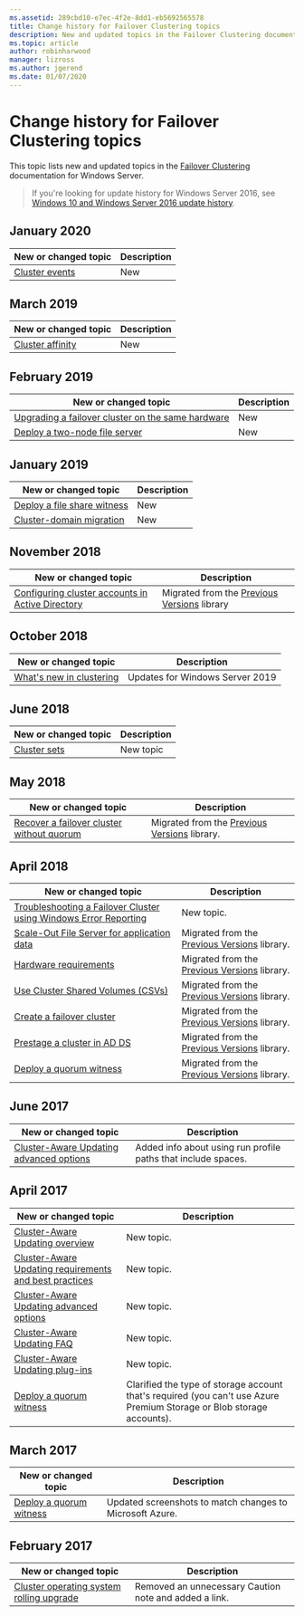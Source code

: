 ```yaml
---
ms.assetid: 289cbd10-e7ec-4f2e-8dd1-eb5692565578
title: Change history for Failover Clustering topics
description: New and updated topics in the Failover Clustering documentation for Windows Server 2016
ms.topic: article
author: robinharwood
manager: lizross
ms.author: jgerend
ms.date: 01/07/2020
---
```

# Change history for Failover Clustering topics



This topic lists new and updated topics in the [Failover Clustering](failover-clustering-overview.md) documentation for Windows Server.

> If you're looking for update history for Windows Server 2016, see [Windows 10 and Windows Server 2016 update history](https://support.microsoft.com/help/4000825/windows-10-and-windows-server-2016-update-history).

## January 2020

|New or changed topic                                    |Description |
|--------------------------------------------------------|------------|
|[Cluster events](system-events.md)| New     |

## March 2019

|New or changed topic                                    |Description |
|--------------------------------------------------------|------------|
|[Cluster affinity](cluster-affinity.md)| New     |

## February 2019

|New or changed topic                                    |Description |
|--------------------------------------------------------|------------|
| [Upgrading a failover cluster on the same hardware](upgrade-option-same-hardware.md)| New |
|[Deploy a two-node file server](deploy-two-node-clustered-file-server.md)| New |

## January 2019

|New or changed topic                                    |Description |
|--------------------------------------------------------|------------|
|[Deploy a file share witness](file-share-witness.md)    | New        |
|[Cluster-domain migration](cluster-domain-migration.md) | New        |

## November 2018

|New or changed topic|Description|
|---|---|
|[Configuring cluster accounts in Active Directory](configure-ad-accounts.md)|Migrated from the [Previous Versions](/previous-versions/windows/it-pro/windows-server-2008-R2-and-2008/) library|

## October 2018

|New or changed topic|Description|
|---|---|
|[What's new in clustering](whats-new-in-failover-clustering.md)| Updates for Windows Server 2019|

## June 2018

|New or changed topic|Description|
|---|---|
|[Cluster sets](cluster-set.md)| New topic|

## May 2018

|New or changed topic|Description|
|---|---|
|[Recover a failover cluster without quorum](recover-failover-cluster-without-quorum.md) | Migrated from the [Previous Versions](/previous-versions/windows/it-pro/windows-server-2012-R2-and-2012) library. |

## April 2018

|New or changed topic|Description|
|---|---|
|[Troubleshooting a Failover Cluster using Windows Error Reporting](troubleshooting-using-WER-reports.md)| New topic. |
|[Scale-Out File Server for application data](sofs-overview.md)|Migrated from the [Previous Versions](/previous-versions/windows/it-pro/windows-server-2012-R2-and-2012) library.|
|[Hardware requirements](clustering-requirements.md)|Migrated from the [Previous Versions](/previous-versions/windows/it-pro/windows-server-2012-R2-and-2012) library.|
|[Use Cluster Shared Volumes (CSVs)](failover-cluster-csvs.md)|Migrated from the [Previous Versions](/previous-versions/windows/it-pro/windows-server-2012-R2-and-2012) library.|
|[Create a failover cluster](create-failover-cluster.md)|Migrated from the [Previous Versions](/previous-versions/windows/it-pro/windows-server-2012-R2-and-2012) library.|
|[Prestage a cluster in AD DS](prestage-cluster-adds.md)|Migrated from the [Previous Versions](/previous-versions/windows/it-pro/windows-server-2012-R2-and-2012) library.|
|[Deploy a quorum witness](deploy-quorum-witness.md)|Migrated from the [Previous Versions](/previous-versions/windows/it-pro/windows-server-2012-R2-and-2012) library.|

## June 2017

|New or changed topic|Description|
|---|---|
|[Cluster-Aware Updating advanced options](cluster-aware-updating-options.md)|Added info about using run profile paths that include spaces.|

## April 2017

|New or changed topic|Description|
|---|---|
|[Cluster-Aware Updating overview](cluster-aware-updating.md)|New topic.|
|[Cluster-Aware Updating requirements and best practices](cluster-aware-updating-requirements.md)|New topic.|
|[Cluster-Aware Updating advanced options](cluster-aware-updating-options.md)|New topic.|
|[Cluster-Aware Updating FAQ](cluster-aware-updating-faq.yml)|New topic.|
|[Cluster-Aware Updating plug-ins](cluster-aware-updating-plug-ins.md)|New topic.|
|[Deploy a quorum witness](deploy-quorum-witness.md)|Clarified the type of storage account that's required (you can't use Azure Premium Storage or Blob storage accounts).|

## March 2017

|New or changed topic|Description|
|---|---|
|[Deploy a quorum witness](deploy-quorum-witness.md)| Updated screenshots to match changes to Microsoft Azure.|

## February 2017

|New or changed topic|Description|
|---|---|
|[Cluster operating system rolling upgrade](Cluster-Operating-System-Rolling-Upgrade.md)|Removed an unnecessary Caution note and added a link.|
